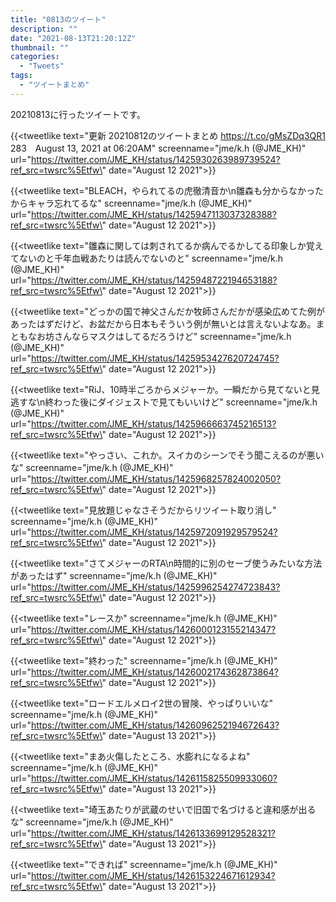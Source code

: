 ```yaml
---
title: "0813のツイート"
description: ""
date: "2021-08-13T21:20:12Z"
thumbnail: ""
categories:
  - "Tweets"
tags:
  - "ツイートまとめ"
---
```

20210813に行ったツイートです。
<!--more-->
{{<tweetlike text=\"更新 20210812のツイートまとめ https://t.co/gMsZDq3QR1 283　August 13, 2021 at 06:20AM\" screenname=\"jme/k.h (@JME_KH)\" url=\"https://twitter.com/JME_KH/status/1425930263989739524?ref_src=twsrc%5Etfw\" date=\"August 12 2021\">}}

{{<tweetlike text=\"BLEACH，やられてるの虎徹清音か\n雛森も分からなかったからキャラ忘れてるな\" screenname=\"jme/k.h (@JME_KH)\" url=\"https://twitter.com/JME_KH/status/1425947113037328388?ref_src=twsrc%5Etfw\" date=\"August 12 2021\">}}

{{<tweetlike text=\"雛森に関しては刺されてるか病んでるかしてる印象しか覚えてないのと千年血戦あたりは読んでないのと\" screenname=\"jme/k.h (@JME_KH)\" url=\"https://twitter.com/JME_KH/status/1425948722194653188?ref_src=twsrc%5Etfw\" date=\"August 12 2021\">}}

{{<tweetlike text=\"どっかの国で神父さんだか牧師さんだかが感染広めてた例があったはずだけど、お盆だから日本もそういう例が無いとは言えないよなあ。まともなお坊さんならマスクはしてるだろうけど\" screenname=\"jme/k.h (@JME_KH)\" url=\"https://twitter.com/JME_KH/status/1425953427620724745?ref_src=twsrc%5Etfw\" date=\"August 12 2021\">}}

{{<tweetlike text=\"RiJ、10時半ごろからメジャーか。一瞬だから見てないと見逃すな\n終わった後にダイジェストで見てもいいけど\" screenname=\"jme/k.h (@JME_KH)\" url=\"https://twitter.com/JME_KH/status/1425966663745216513?ref_src=twsrc%5Etfw\" date=\"August 12 2021\">}}

{{<tweetlike text=\"やっさい、これか。スイカのシーンでそう聞こえるのが悪いな\" screenname=\"jme/k.h (@JME_KH)\" url=\"https://twitter.com/JME_KH/status/1425968257824002050?ref_src=twsrc%5Etfw\" date=\"August 12 2021\">}}

{{<tweetlike text=\"見放題じゃなさそうだからリツイート取り消し\" screenname=\"jme/k.h (@JME_KH)\" url=\"https://twitter.com/JME_KH/status/1425972091929579524?ref_src=twsrc%5Etfw\" date=\"August 12 2021\">}}

{{<tweetlike text=\"さてメジャーのRTA\n時間的に別のセーブ使うみたいな方法があったはず\" screenname=\"jme/k.h (@JME_KH)\" url=\"https://twitter.com/JME_KH/status/1425996254274723843?ref_src=twsrc%5Etfw\" date=\"August 12 2021\">}}

{{<tweetlike text=\"レースか\" screenname=\"jme/k.h (@JME_KH)\" url=\"https://twitter.com/JME_KH/status/1426000123155214347?ref_src=twsrc%5Etfw\" date=\"August 12 2021\">}}

{{<tweetlike text=\"終わった\" screenname=\"jme/k.h (@JME_KH)\" url=\"https://twitter.com/JME_KH/status/1426002174362873864?ref_src=twsrc%5Etfw\" date=\"August 12 2021\">}}

{{<tweetlike text=\"ロードエルメロイ2世の冒険、やっぱりいいな\" screenname=\"jme/k.h (@JME_KH)\" url=\"https://twitter.com/JME_KH/status/1426096252194672643?ref_src=twsrc%5Etfw\" date=\"August 13 2021\">}}

{{<tweetlike text=\"まあ火傷したところ、水膨れになるよね\" screenname=\"jme/k.h (@JME_KH)\" url=\"https://twitter.com/JME_KH/status/1426115825509933060?ref_src=twsrc%5Etfw\" date=\"August 13 2021\">}}

{{<tweetlike text=\"埼玉あたりが武蔵のせいで旧国で名づけると違和感が出るな\" screenname=\"jme/k.h (@JME_KH)\" url=\"https://twitter.com/JME_KH/status/1426133699129528321?ref_src=twsrc%5Etfw\" date=\"August 13 2021\">}}

{{<tweetlike text=\"できれば\" screenname=\"jme/k.h (@JME_KH)\" url=\"https://twitter.com/JME_KH/status/1426153224671612934?ref_src=twsrc%5Etfw\" date=\"August 13 2021\">}}

